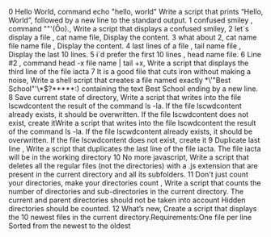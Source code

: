 0 Hello World, command echo "hello, world" Write a script that prints “Hello, World”, followed by a new line to the standard output.
1 confused smiley , command "\"'(Ôo)., Write a script that displays a confused smiley, 
2 let´s display a file , cat name file, Display the content. 
3 what about 2, cat name file name file , Display the content.
4 last lines of a file , tail name file , Display the last 10 lines.
5 i´d prefer the first 10 lines , head name file.
6 Line #2 , command head -x file name | tail +x, Write a script that displays the third line of the file iacta
7 It is a good file that cuts iron without making a noise, Write a shell script that creates a file named exactly \*\\'"Best School"\'\\*$\?\*\*\*\*\*:) containing the text Best School ending by a new line.
8 Save current state of directory, Write a script that writes into the file lscwdcontent the result of the command ls -la. If the file lscwdcontent already exists, it should be overwritten. If the file lscwdcontent does not exist, create itWrite a script that writes into the file lscwdcontent the result of the command ls -la. If the file lscwdcontent already exists, it should be overwritten. If the file lscwdcontent does not exist, create it
9  Duplicate last line , Write a script that duplicates the last line of the file iacta. The file iacta will be in the working directory
10  No more javascript, Write a script that deletes all the regular files (not the directories) with a .js extension that are present in the current directory and all its subfolders.
11  Don't just count your directories, make your directories count , Write a script that counts the number of directories and sub-directories in the current directory. The current and parent directories should not be taken into account Hidden directories should be counted.
12  What’s new, Create a script that displays the 10 newest files in the current directory.Requirements:One file per line Sorted from the newest to the oldest

